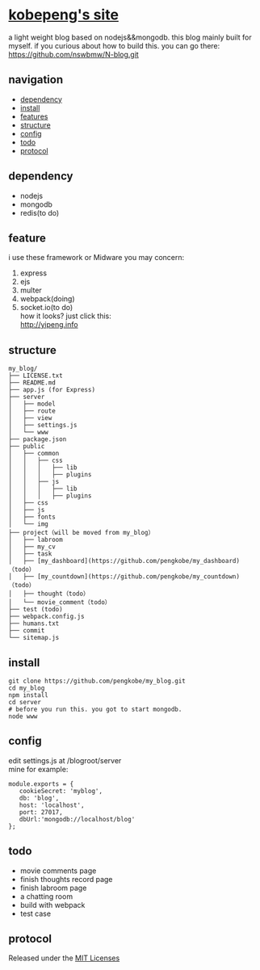 # [kobepeng's site](new.kobepeng.com)
a light weight blog based on nodejs&&mongodb. this blog mainly built for myself.
if you curious about how to build this. you can go there:  
https://github.com/nswbmw/N-blog.git

##  navigation	

*  [dependency](#dependency)
*	[install](#install)
*	[features](#features)
*	[structure](#structure)
*	[config](#config)
*	[todo](#todo)
*	[protocol](#protocol)


## dependency
*   nodejs
*   mongodb
*   redis(to do)

## feature
i use these framework or Midware you may concern:  
1. express  
2. ejs  
3. multer  
4. webpack(doing)  
5. socket.io(to do)  
how it looks? just click this:  
http://yipeng.info


## structure
```
my_blog/
├── LICENSE.txt
├── README.md
├── app.js (for Express)
├── server
│   ├── model 
│   ├── route 
│   ├── view  
│   ├── settings.js 
│   └── www 
├── package.json
├── public
│   ├── common
│   │   ├── css
│   │   │   ├── lib
│   │   │   ├── plugins
│   │   ├── js
│   │   │   ├── lib
│   │   │   ├── plugins
│   ├── css
│   ├── js
│   ├── fonts
│   └── img 
├── project（will be moved from my_blog）
│   ├── labroom
│   ├── my_cv
│   ├── task
│   ├── [my_dashboard](https://github.com/pengkobe/my_dashboard)（todo）
│   ├── [my_countdown](https://github.com/pengkobe/my_countdown)（todo）
│   ├── thought（todo）
│   └── movie_comment（todo）
├── test (todo)
├── webpack.config.js
├── humans.txt
├── commit
└── sitemap.js
```

## install
```
git clone https://github.com/pengkobe/my_blog.git
cd my_blog
npm install
cd server
# before you run this. you got to start mongodb.
node www
```

## config
edit settings.js at /blogroot/server  
mine for example:
```
module.exports = { 
   cookieSecret: 'myblog', 
   db: 'blog', 
   host: 'localhost',
   port: 27017,
   dbUrl:'mongodb://localhost/blog'
}; 

```

## todo
*	movie comments page
*	finish thoughts record page 
*	finish labroom page
*  a chatting room
*  build with webpack
*  test case

           
## protocol

Released under the [MIT Licenses](http://spdx.org/licenses/MIT)
